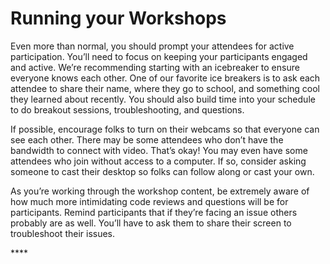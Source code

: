 # Running your Workshops

Even more than normal, you should prompt your attendees for active participation. You’ll need to focus on keeping your participants engaged and active. We’re recommending starting with an icebreaker to ensure everyone knows each other. One of our favorite ice breakers is to ask each attendee to share their name, where they go to school, and something cool they learned about recently. You should also build time into your schedule to do breakout sessions, troubleshooting, and questions. 

If possible, encourage folks to turn on their webcams so that everyone can see each other. There may be some attendees who don’t have the bandwidth to connect with video. That’s okay! You may even have some attendees who join without access to a computer. If so, consider asking someone to cast their desktop so folks can follow along or cast your own. 

As you’re working through the workshop content, be extremely aware of how much more intimidating code reviews and questions will be for participants. Remind participants that if they’re facing an issue others probably are as well. You’ll have to ask them to share their screen to troubleshoot their issues.

\*\*\*\*

